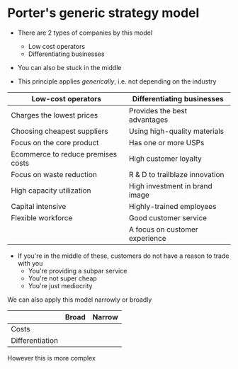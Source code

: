 # Porter's generic strategy model

<!-- spell-checker:words trailblaze -->

- There are 2 types of companies by this model
  - Low cost operators
  - Differentiating businesses
- You can also be stuck in the middle

- This principle applies _generically_, i.e. not depending on the industry

| Low-cost operators                 | Differentiating businesses     |
| ---------------------------------- | ------------------------------ |
| Charges the lowest prices          | Provides the best advantages   |
| Choosing cheapest suppliers        | Using high-quality materials   |
| Focus on the core product          | Has one or more USPs           |
| Ecommerce to reduce premises costs | High customer loyalty          |
| Focus on waste reduction           | R & D to trailblaze innovation |
| High capacity utilization          | High investment in brand image |
| Capital intensive                  | Highly-trained employees       |
| Flexible workforce                 | Good customer service          |
|                                    | A focus on customer experience |

- If you're in the middle of these, customers do not have a reason to trade with
  you
  - You're providing a subpar service
  - You're not super cheap
  - You're just mediocrity

We can also apply this model narrowly or broadly

|                 | Broad | Narrow |
| --------------- | ----- | ------ |
| Costs           |       |        |
| Differentiation |       |        |

However this is more complex
